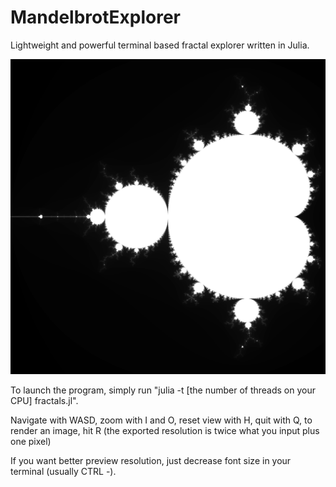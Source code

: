 # MandelbrotExplorer
Lightweight and powerful terminal based fractal explorer written in Julia.

![alt text](https://github.com/admiralpav/MandelbrotExplorer/blob/main/gallery/full.png?raw=true)


To launch the program, simply run "julia -t [the number of threads on your CPU] fractals.jl".

Navigate with WASD, zoom with I and O, reset view with H, quit with Q, to render an image, hit R (the exported resolution is twice what you input plus one pixel)

If you want better preview resolution, just decrease font size in your terminal (usually CTRL -).
